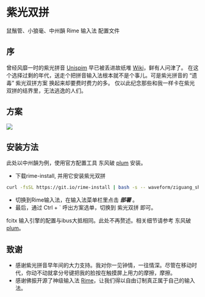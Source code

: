 # 紫光双拼
鼠鬚管、小狼毫、中州韻 Rime 输入法 配置文件

## 序
曾经风靡一时的紫光拼音 [Unispim](https://github.com/thunisoft/unispim) 早已被丢进故纸堆 [Wiki](https://zh.wikipedia.org/wiki/%E5%8D%8E%E5%AE%87%E6%8B%BC%E9%9F%B3%E8%BE%93%E5%85%A5%E6%B3%95)，鲜有人问津了。
在这个选择过剩的年代，送走个把拼音输入法根本就不是个事儿。可是紫光拼音的 “遗毒” 紫光双拼方案 换起来却要费时费力的多。
仅以此纪念那些和我一样卡在紫光双拼的结界里，无法逃逸的人们。

## 方案
![](https://github.com/waveform/ziguang_shuangpin/raw/master/Unispim_Double_Pinyin_Scheme.png)

## 安装方法
此处以中州韻为例，使用官方配置工具 东风破 [plum](https://github.com/rime/plum) 安装。
* 下载rime-install, 并用它安装紫光双拼
```bash
curl -fsSL https://git.io/rime-install | bash -s -- waveform/ziguang_shuangpin
```
* 切换到Rime输入法，在输入法菜单栏里点击 ***部署*** 。
* 最后，通过 Ctrl + \` 呼出方案选单，切换到 紫光双拼 即可。

fcitx 输入引擎的配置与ibus大抵相同。此处不再赘述。相关细节请参考 东风破 [plum](https://github.com/rime/plum)。

## 致谢
* 感谢紫光拼音早年间的大力支持。我对你一见钟情，一往情深。尽管在移动时代，你动不动就拿分号键把我的脸按在触摸屏上用力的摩擦，摩擦。
* 感谢佛振开源了神级输入法 [Rime](https://rime.im/)，让我们得以自由订制真正属于自己的输入法。
